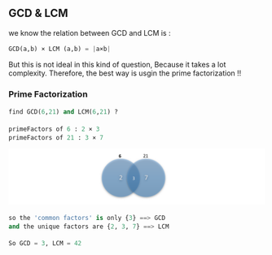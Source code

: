## GCD & LCM

we know the relation between GCD and LCM is : 
```python
GCD(a,b) × LCM (a,b) = |a×b|
```
But this is not ideal in this kind of question, Because it takes a lot complexity. 
Therefore, the best way is usgin the prime factorization !! 

### Prime Factorization
 
```python
find GCD(6,21) and LCM(6,21) ? 

primeFactors of 6 : 2 × 3 
primeFactors of 21 : 3 × 7 
```
![](/PF1.PNG)


```python
so the 'common factors' is only {3} ==> GCD 
and the unique factors are {2, 3, 7} ==> LCM

So GCD = 3, LCM = 42
```
